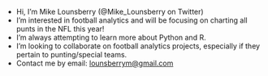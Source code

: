 - Hi, I’m Mike Lounsberry (@Mike_Lounsberry on Twitter)
- I’m interested in football analytics and will be focusing on charting all punts in the NFL this year!
- I’m always attempting to learn more about Python and R.
- I’m looking to collaborate on football analytics projects, especially if they pertain to punting/special teams.
- Contact me by email: lounsberrym@gmail.com

<!---
mlounsberry/mlounsberry is a ✨ special ✨ repository because its `README.md` (this file) appears on your GitHub profile.
You can click the Preview link to take a look at your changes.
--->

